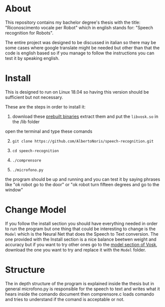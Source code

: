 # About

This repository contains my bachelor degree's thesis with the title: "Riconoscimento vocale per Robot" which in english stands for: "Speech recognition for Robots".

The entire project was designed to be discussed in italian so there may be some cases where google translate might be needed but other than that the code is english based so if you manage to follow the instructions you can test it by speaking english.


# Install
This is designed to run on Linux 18.04 so having this version should be sufficient but not necessary.

These are the steps in order to install it:

1. download these [prebuilt binaries](https://github.com/alphacep/vosk-api/releases/download/v0.3.30/vosk-linux-x86-0.3.30.zip) extract them and put the `libvosk.so` in the /lib folder

open the terminal and type these comands

2. `git clone https://github.com/AlbertoNoris/speech-recognition.git`

3. `cd speech-recognition`

4. `./comprensore`

5. `./microfono.py`

the program should be up and running and you can test it by saying phrases like "ok robot go to the door" or "ok robot turn fifteen degrees and go to the window"

# Change Model
If you follow the install section you should have everything needed in order to run the program but one thing that could be interesting to change is the `Model` which is the Neural Net that does the Speech to Text conversion.
The one provided with the Install section is a nice balance beetwen weight and accuracy but if you want to try other ones go to the [model section of Vosk](https://alphacephei.com/vosk/models), download the one you want to try and replace it with the `Model` folder.

# Structure
The in depth structure of the program is explained inside the thesis but in general microfono.py is responsible for the speech to text and writes what it hears inside the comando document then comprensore.c loads comando and tries to understand if the comand is acceptable or not.


